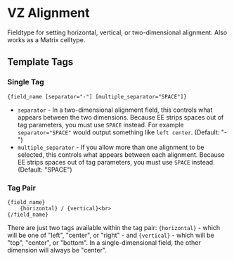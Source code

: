 VZ Alignment
=====================

Fieldtype for setting horizontal, vertical, or two-dimensional alignment. Also works as a Matrix celltype.

Template Tags
-------------

### Single Tag ###

    {field_name [separator="-"] [multiple_separator="SPACE"]}

* `separator` - In a two-dimensional alignment field, this controls what appears between the two dimensions. Because EE strips spaces out of tag parameters, you must use `SPACE` instead. For example `separator="SPACE"` would output something like `left center`. (Default: "-")
* `multiple_separator` - If you allow more than one alignment to be selected, this controls what appears between each alignment. Because EE strips spaces out of tag parameters, you must use `SPACE` instead. (Default: "SPACE")

### Tag Pair ###

    {field_name}
        {horizontal} / {vertical}<br>
    {/field_name}

There are just two tags available within the tag pair: `{horizontal}` - which will be one of "left", "center", or "right" - and `{vertical}` - which will be "top", "center", or "bottom". In a single-dimensional field, the other dimension will always be "center".